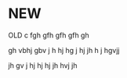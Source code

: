 # NEW
OLD
c
fgh
gfh
gfh
gfh
gh


gh
vbhj
gbv
j
h
hj
hg
j
hj
jh
h
j
hgvjj

jh
gv
j
hj
hj
hj
jh
hvj
jh
